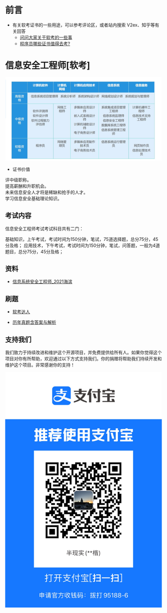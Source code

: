 # 前言

* 有关软考证书的一些用途，可以参考评论区，或者站内搜索 V2ex、知乎等有关回答
  * [问问大家关于软考的一些事](https://www.v2ex.com/t/757729)
  * [程序员哪些证书值得去考?](https://v2ex.com/t/827486)

# 信息安全工程师[软考]  

![软考科目](0.pictures/ruankao.jpg)

* 证书价值  

评中级职称。  
提高薪酬和升职机会。  
未来信息安全人才将是稀缺和抢手的人才。  
学习信息安全基础理论知识。  

## 考试内容

信息安全工程师考试考试科目共有二门：

基础知识，上午考试，考试时间为150分钟，笔试，75道选择题，总分75分，45分及格；
应用技术，下午考试，考试时间为150分钟，笔试，问答题，一般为4道题目，总分75分，45分及格；


## 资料

* [信息系统安全工程师_2021海滨](https://www.alipan.com/t/hIqLKhZGwoXMCKUpOuVc)

## 刷题

* [软考达人](https://ruankaodaren.com/)

* [历年真题含答案与解析](https://ebook.qicoder.com/%E4%BF%A1%E6%81%AF%E5%AE%89%E5%85%A8%E5%B7%A5%E7%A8%8B%E5%B8%88/)

## 支持我们

我们致力于持续改进和维护这个开源项目，并免费提供给所有人。如果你觉得这个项目对你有所帮助，欢迎通过以下方式支持我们。你的捐赠将帮助我们持续开发和维护这个项目。非常感谢你的支持！

![捐赠支付宝二维码](0.pictures/zfb.jpg)